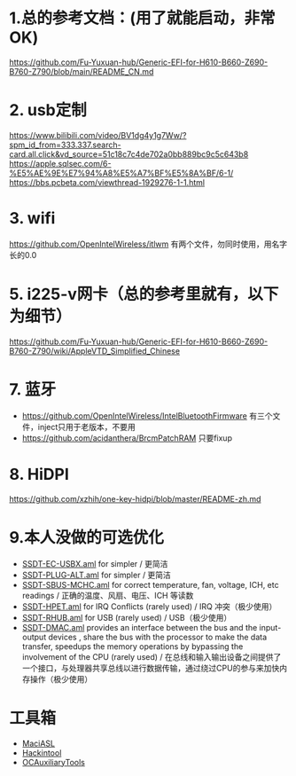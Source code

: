 # 1.总的参考文档：(用了就能启动，非常OK)
https://github.com/Fu-Yuxuan-hub/Generic-EFI-for-H610-B660-Z690-B760-Z790/blob/main/README_CN.md


# 2. usb定制
https://www.bilibili.com/video/BV1dg4y1g7Ww/?spm_id_from=333.337.search-card.all.click&vd_source=51c18c7c4de702a0bb889bc9c5c643b8
https://apple.sqlsec.com/6-%E5%AE%9E%E7%94%A8%E5%A7%BF%E5%8A%BF/6-1/  <br/>
https://bbs.pcbeta.com/viewthread-1929276-1-1.html <br/>

# 3. wifi
https://github.com/OpenIntelWireless/itlwm 有两个文件，勿同时使用，用名字长的0.0

# 5. i225-v网卡（总的参考里就有，以下为细节）
https://github.com/Fu-Yuxuan-hub/Generic-EFI-for-H610-B660-Z690-B760-Z790/wiki/AppleVTD_Simplified_Chinese

# 7. 蓝牙
- https://github.com/OpenIntelWireless/IntelBluetoothFirmware  有三个文件，inject只用于老版本，不要用
- https://github.com/acidanthera/BrcmPatchRAM 只要fixup

# 8. HiDPI
https://github.com/xzhih/one-key-hidpi/blob/master/README-zh.md

# 9.本人没做的可选优化
- [SSDT-EC-USBX.aml](https://dortania.github.io/Getting-Started-With-ACPI/Universal/ec-methods/manual.html#finding-the-acpi-path) for simpler / 更简洁
- [SSDT-PLUG-ALT.aml](https://github.com/acidanthera/OpenCorePkg/blob/master/Docs/AcpiSamples/Source/SSDT-PLUG-ALT.dsl) for simpler / 更简洁
- [SSDT-SBUS-MCHC.aml](https://dortania.github.io/Getting-Started-With-ACPI/Universal/smbus.html) for correct temperature, fan, voltage, ICH, etc readings / 正确的温度、风扇、电压、ICH 等读数
- [SSDT-HPET.aml](https://dortania.github.io/Getting-Started-With-ACPI/Universal/irq.html) for IRQ Conflicts (rarely used)  / IRQ 冲突（极少使用）
- [SSDT-RHUB.aml](https://github.com/dortania/Getting-Started-With-ACPI/blob/master/extra-files/compiled/SSDT-RHUB.aml) for USB (rarely used)  / USB（极少使用）
- [SSDT-DMAC.aml](https://github.com/Fu-Yuxuan-hub/General-EFI-for-H610-B660-Z690-B760-Z790/wiki/AppleVTD#step-1-add-ssdt-dmac) provides an interface between the bus and the input-output devices , share the bus with the processor to make the data transfer, speedups the memory operations by bypassing the involvement of the CPU  (rarely used) / 在总线和输入输出设备之间提供了一个接口，与处理器共享总线以进行数据传输，通过绕过CPU的参与来加快内存操作（极少使用）

# 工具箱
- [MaciASL](https://github.com/acidanthera/MaciASL) 
- [Hackintool](https://github.com/headkaze/Hackintool)
- [OCAuxiliaryTools](https://github.com/ic005k/OCAuxiliaryTools)
